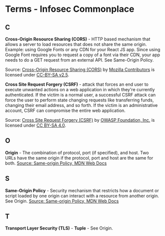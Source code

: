# Terms - Infosec Commonplace

## C
**Cross-Origin Resource Sharing (CORS)** - HTTP based mechanism that allows a server to load resources that does not share the same origin. Example: using Google Fonts or any CDN for your React JS app. Since using Google Font requires you to request a copy of a font via their CDN, your app needs to do a GET request from an external API. See Same-Origin Policy. 

Source: [Cross-Origin Resource Sharing (CORS)](https://developer.mozilla.org/en-US/docs/Web/HTTP/CORS) by [Mozilla Contributors](https://developer.mozilla.org/en-US/docs/MDN/About/contributors.txt) is licensed under [CC-BY-SA v2.5](https://creativecommons.org/licenses/by-sa/2.5/).

**Cross Site Request Forgery (CSRF)** - attack that forces an end user to execute unwanted actions on a web application in which they're currently authenticated. If the victim is a normal user, a successful CSRF attack can force the user to perform state changing requests like transferring funds, changing their email address, and so forth. If the victim is an administrative account, CSRF can compromise the entire web application. 

Source: [Cross Site Request Forgery (CSRF)](https://owasp.org/www-community/attacks/csrf) by [OWASP Foundation, Inc.](https://owasp.org/about/) is licensed under [CC BY-SA 4.0](https://creativecommons.org/licenses/by-sa/4.0/).

## O
**Origin** - The combination of protocol, port (if specified), and host. Two URLs have the same origin if the protocol, port and host are the same for both. [Source: Same-origin Policy, MDN Web Docs](https://developer.mozilla.org/en-US/docs/Web/Security/Same-origin_policy#definition_of_an_origin)


## S
**Same-Origin Policy** - Security mechanism that restricts how a document or script loaded by one origin can interact with a resource from another origin. See Origin. [Source: Same-origin Policy, MDN Web Docs](https://developer.mozilla.org/en-US/docs/Web/Security/Same-origin_policy)

## T
**Transport Layer Security (TLS)** - 
**Tuple** - See Origin.

